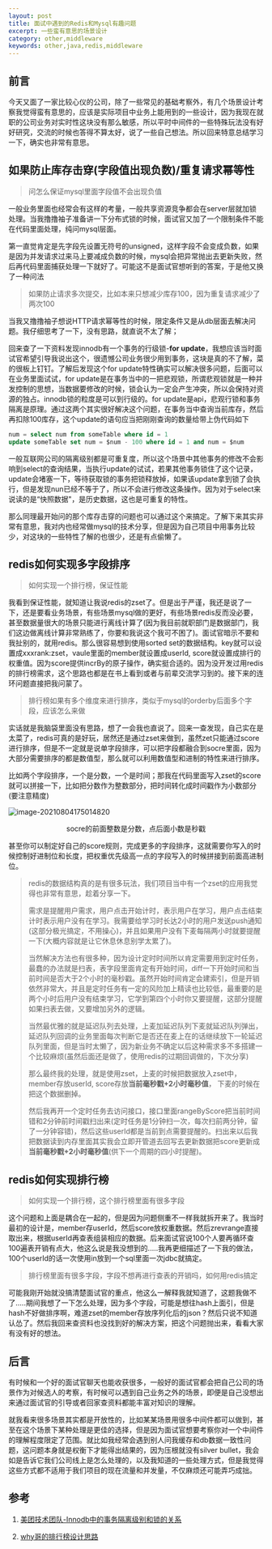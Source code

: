 ```yaml
---
layout: post
title: 面试中遇到的Redis和Mysql有趣问题
excerpt: 一些蛮有意思的场景设计
category: other,middleware
keywords: other,java,redis,middleware
---
```


## 前言

今天又面了一家比较心仪的公司，除了一些常见的基础考察外，有几个场景设计考察我觉得蛮有意思的，应该是实际项目中业务上能用到的一些设计，因为我现在就职的公司业务对实时性这块没有那么敏感，所以平时中间件的一些特殊玩法没有好好研究，交流的时候也答得不算太好，说了一些自己想法。所以回来特意总结学习一下，确实也非常有意思。

## 如果防止库存击穿(字段值出现负数)/重复请求幂等性

> 问怎么保证mysql里面字段值不会出现负值

一般业务里面也经常会有这样的考量，一般共享资源竞争都会在server层就加锁处理。当我撸撸袖子准备讲一下分布式锁的时候，面试官又加了一个限制条件不能在代码里面处理，纯问mysql层面。

第一直觉肯定是先字段先设置无符号的unsigned，这样字段不会变成负数，如果是因为并发请求过来马上要减成负数的时候，mysql会把异常抛出去更新失败，然后再代码里面捕获处理一下就好了。可能这不是面试官想听到的答案，于是他又换了一种问法

> 如果防止请求多次提交，比如本来只想减少库存100，因为重复请求减少了两次100

当我又撸撸袖子想说HTTP请求幂等性的时候，限定条件又是从db层面去解决问题。我仔细思考了一下，没有思路，就直说不太了解；

回来查了一下资料发现innodb有一个事务的行级锁-**for update**，我想应该当时面试官希望引导我说出这个，很遗憾公司业务很少用到事务，这块是真的不了解，菜的很板上钉钉。了解后发现这个for update特性确实可以解决很多问题，后面可以在业务里面试试，for update是在事务当中的一把悲观锁，所谓悲观锁就是一种并发控制的思想，当数据要修改的时候，锁会认为一定会产生冲突，所以会保持对资源的独占。innodb锁的粒度是可以到行级的。for update是api，悲观行锁和事务隔离是原理。通过这两个其实很好解决这个问题，在事务当中查询当前库存，然后再扣除100库存，这个update的语句应当把刚刚查询的数量给带上伪代码如下

```sql
num = select num from someTable where id = 1
update someTable set num = $num - 100 where id = 1 and num = $num
```

一般互联网公司的隔离级别都是可重复度，所以这个场景中其他事务的修改不会影响到select的查询结果，当执行update的试试，若果其他事务锁住了这个记录，update会堵塞一下，等待获取锁的事务把锁释放掉，如果该update拿到锁了会执行，但是发现nun已经不等于了，所以不会进行修改这条操作。因为对于select来说读的是“快照数据"，是历史数据，这也是可重复的特性。

那么同理最开始问的那个库存击穿的问题也可以通过这个来搞定。了解下来其实非常有意思，我对内也经常做mysql的技术分享，但是因为自己项目中用事务比较少，对这块的一些特性了解的也很少，还是有点偷懒了。



## redis如何实现多字段排序

> 如何实现一个排行榜，保证性能

我看到保证性能，就知道让我说redis的zset了。但是出于严谨，我还是说了一下，还是要看业务场景，有些场景mysql做的更好，有些场景redis反而没必要，甚至数据量很大的场景只能进行离线计算了(因为我目前就职部门是数据部门，我们这边做离线计算非常熟练了，你要和我说这个我可不困了)。面试官暗示不要和我扯别的，就用redis。那么很容易想到使用sorted set的数据结构。key就可以设置成xxxrank:zset，vaule里面的member就设置成userId, score就设置成排行的权重值。因为score提供incrBy的原子操作，确实挺合适的。因为没开发过用redis的排行榜需求，这个思路也都是在书上看到或者与前辈交流学习到的。接下来的连环问题直接把我问蒙了。

> 排行榜如果有多个维度来进行排序，类似于mysql的orderby后面多个字段，应该怎么来做

实话就是我脑袋里面没有思路，想了一会我也直说了。回来一查发现，自己实在是太菜了，redis可真的是好玩，居然还是通过zset来做到，虽然zet只能通过score进行排序，但是不一定就是说单字段排序，可以把字段都融合到socre里面，因为大部分需要排序的都是数值型，那么就可以利用数值型和进制的特性来进行排序。

比如两个字段排序，一个是分数，一个是时间；那我在代码里面写入zset的score就可以拼接一下，比如把分数作为整数部分，把时间转化成时间戳作为小数部分(要注意精度)

![image-20210804175014820](https://mypicgogo.oss-cn-hangzhou.aliyuncs.com/tuchuang20210804175014.png)

<center>socre的前面整数是分数，点后面小数是秒戳</center>

甚至你可以制定好自己的score规则，完成更多的字段排序，这就需要你写入的时候控制好进制位和长度，把权重优先级高一点的字段写入的时候拼接到前面高进制位。



> redis的数据结构真的是有很多玩法，我们项目当中有一个zset的应用我觉得也非常有意思，趁着分享一下。
>
> 需求是提醒用户需求，用户点击开始计时，表示用户在学习，用户点击结束计时表示用户没有在学习。我需要给学习时长达2小时的用户发送push通知(这部分极光搞定，不用操心)，并且如果用户没有下麦每隔两小时就要提醒一下(大概内容就是让它休息休息别学太累了)。
>
> 当然解决方法也有很多种，因为设计定时时间所以肯定需要用到定时任务，最蠢的办法就是扫表，表字段里面肯定有开始时间，diff一下开始时间和当前时间是否大于2个小时的毫秒戳。虽然开始时间肯定会建索引，但是开销依然非常大，并且是定时任务有一定的风险加上精读也比较低，最重要的是两个小时后用户没有结束学习，它学到第四个小时你又要提醒，这部分提醒如果扫表去做，又要增加另外的逻辑。
>
> 当然最优雅的就是延迟队列去处理，上麦加延迟队列下麦就延迟队列弹出，延迟队列回调的业务里面每次判断它是否还在麦上在的话继续放下一轮延迟队列里面，但是当时太懒了，因为新业务不确定以后这种需求多不多搭建一个比较麻烦(虽然后面还是做了，使用redis的过期回调做的，下次分享)
>
> 那么最终我的处理，就是使用zset，上麦的时候把数据放入zset中，member存放userId, score存放**当前毫秒戳+2小时毫秒值**， 下麦的时候在把这个数据删掉。
>
> 然后我再开一个定时任务去访问接口，接口里面rangeByScore把当前时间错和2分钟前时间戳扫出来(定时任务是1分钟扫一次，每次扫前两分钟，留了一分钟容错)，然后这些userId都是当前到点需要提醒的。扫出来以后我把数据读到内存里面其实我会立即开管道去回写去更新数据把score更新成**当前毫秒戳+2小时毫秒值**(供下一个周期的四小时提醒)。



## redis如何实现排行榜

> 如何实现一个排行榜，这个排行榜里面有很多字段

这个问题和上面是耦合在一起的，但是因为问题侧重不一样我就拆开来了。我当时最初的设计是，member存userId，然后score放权重数据。然后zrevrange直接取出来，根据userId再查表组装相应的数据。后来面试官说100个人要再循环查100遍表开销有点大，他这么说是我没想到的.....我再更细描述了一下我的做法，100个userId的话一次使用in放到一个sql里面一次jdbc就搞定。

> 排行榜里面有很多字段，字段不想再进行查表的开销吗，如何用redis搞定

可能我刚开始就没搞清楚面试官的重点，他这么一解释我就知道了，这题我做不了.....期间我想了一下怎么处理，因为多个字段，可能是想往hash上面引，但是hash不好做排序啊，难道zset的member存放序列化后的json？然后只说不知道认怂了。然后我回来查资料也没找到好的解决方案，把这个问题抛出来，看看大家有没有好的想法。



## 后言

有时候和一个好的面试官聊天也能收获很多，一般好的面试官都会把自己公司的场景作为对候选人的考察，有时候可以遇到自己业务之外的场景，即便是自己没想出来通过面试官的引导或者回家查资料都能丰富对知识的理解。

就我看来很多场景其实都是开放性的，比如某某场景用很多中间件都可以做到，甚至在这个场景下某种处理是更佳的选择，但是因为面试官想要考察你对一个中间件的理解程度限定了范围。就比如我经常会遇到别人问我缓存和db数据一致性问题，这问题本身就是权衡下才能得出结果的，因为压根就没有silver bullet，我会如是告诉它我们公司线上是怎么处理的，以及我知道的一些处理方式，但是我觉得这些方式都不适用于我们项目的现在流量和并发量，不仅麻烦还可能弄巧成拙。

## 参考

1. [美团技术团队-Innodb中的事务隔离级别和锁的关系](https://tech.meituan.com/2014/08/20/innodb-lock.html)

2. [why哥的排行榜设计思路](https://segmentfault.com/a/1190000039320528)